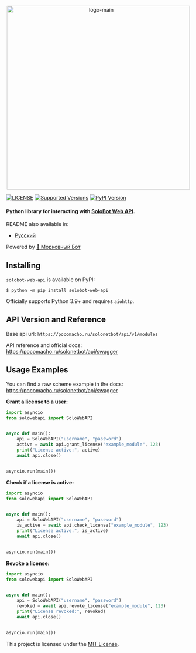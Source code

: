 <p align="center">
  <img src="https://pocomacho.ru/static/images/bot_mobile.png" alt="logo-main" height="500">
</p>

[![LICENSE](https://img.shields.io/pypi/l/solobot-web-api)](LICENSE)
[![Supported Versions](https://img.shields.io/pypi/pyversions/aiohttp.svg)](https://pypi.org/project/solobot-web-api)
[![PyPI Version](https://img.shields.io/pypi/v/solobot-web-api?color=%23e04f1f)](https://pypi.org/project/solobot-web-api)

#### Python library for interacting with [SoloBot Web API](https://github.com/Vladless/Solo_bot/).

README also available in:

- [Русский](docs/README_ru.md)

Powered by [🥕 Морковный Бот](https://t.me/morkowniy_bot)

## Installing

`solobot-web-api` is available on PyPI:

```console
$ python -m pip install solobot-web-api
```

Officially supports Python 3.9+ and requires `aiohttp`.

## API Version and Reference

Base api url: `https://pocomacho.ru/solonetbot/api/v1/modules`

API reference and official docs: https://pocomacho.ru/solonetbot/api/swagger

## Usage Examples

You can find a raw scheme example in the docs: https://pocomacho.ru/solonetbot/api/swagger

**Grant a license to a user:**

```python
import asyncio
from solowebapi import SoloWebAPI


async def main():
    api = SoloWebAPI("username", "password")
    active = await api.grant_license("example_module", 123)
    print("License active:", active)
    await api.close()


asyncio.run(main())
```

**Check if a license is active:**

```python
import asyncio
from solowebapi import SoloWebAPI


async def main():
    api = SoloWebAPI("username", "password")
    is_active = await api.check_license("example_module", 123)
    print("License active:", is_active)
    await api.close()


asyncio.run(main())
```

**Revoke a license:**

```python
import asyncio
from solowebapi import SoloWebAPI


async def main():
    api = SoloWebAPI("username", "password")
    revoked = await api.revoke_license("example_module", 123)
    print("License revoked:", revoked)
    await api.close()


asyncio.run(main())
```

This project is licensed under the [MIT License](LICENSE).